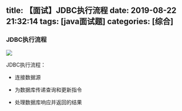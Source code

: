 title: 【面试】JDBC执行流程
date: 2019-08-22 21:32:14
tags: [java面试题]
categories: [综合]
---
### JDBC执行流程

![](/images/20190822213302.png)

<!--more-->

JDBC执行流程：

* 连接数据源

* 为数据库传递查询和更新指令

* 处理数据库响应并返回的结果